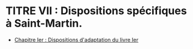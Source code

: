 # TITRE VII : Dispositions spécifiques à Saint-Martin.

- [Chapitre Ier : Dispositions d'adaptation du livre Ier](chapitre-ier)
